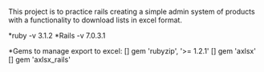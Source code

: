 This project is to practice rails creating a simple admin system of products with a functionality to download lists in excel format.

 *ruby -v 3.1.2
 *Rails -v 7.0.3.1

 *Gems to manage export to excel:
 [] gem 'rubyzip', '>= 1.2.1'
 [] gem 'axlsx'
 [] gem 'axlsx_rails'





